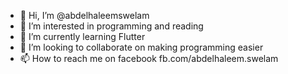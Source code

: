 - 👋 Hi, I’m @abdelhaleemswelam
- 👀 I’m interested in programming and reading
- 🌱 I’m currently learning Flutter 
- 💞️ I’m looking to collaborate on making programming easier
- 📫 How to reach me on facebook fb.com/abdelhaleem.swelam

<!---
abdelhaleemswelam/abdelhaleemswelam is a ✨ special ✨ repository because its `README.md` (this file) appears on your GitHub profile.
You can click the Preview link to take a look at your changes.
--->
